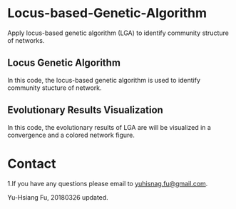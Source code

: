# Locus-based-Genetic-Algorithm
Apply locus-based genetic algorithm (LGA) to identify community structure of networks.

## Locus Genetic Algorithm
In this code, the locus-based genetic algorithm is used to identify community stucture of network.<br />

## Evolutionary Results Visualization
In this code, the evolutionary results of LGA are will be visualized in a convergence and a colored network figure.<br />

# Contact
1.If you have any questions please email to yuhisnag.fu@gmail.com.<br />

Yu-Hsiang Fu, 20180326 updated.
